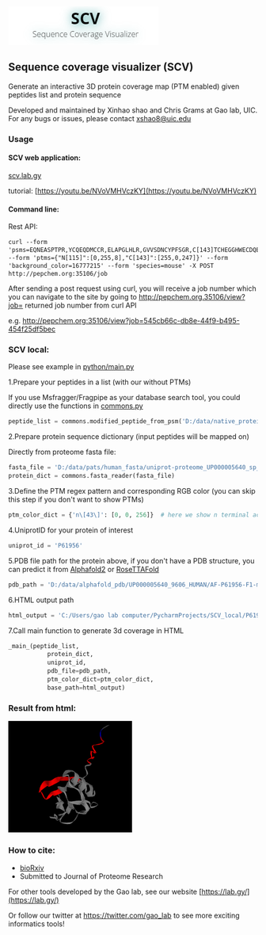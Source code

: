 ![logo](/images/scv_logo.png)

## Sequence coverage visualizer (SCV)
Generate an interactive 3D protein coverage map (PTM enabled) given peptides list and protein sequence

Developed and maintained by Xinhao shao and Chris Grams at Gao lab, UIC. For any bugs or issues, please contact xshao8@uic.edu

### Usage

#### SCV web application:
[scv.lab.gy](http://scv.lab.gy/)

tutorial: [https://youtu.be/NVoVMHVczKY](https://youtu.be/NVoVMHVczKY)

#### Command line:
Rest API:
```shell script
curl --form 'psms=EQNEASPTPR,YCQEQDMCCR,ELAPGLHLR,GVVSDNCYPFSGR,C[143]TCHEGGHWECDQEPCLVDPDMIK,GRADECALPYLGATCYCDLFCN[115]R,GTNECDIETFVLGVWGR,EQNEASPTPR,GNYGWQAGN[115]HSAFWGMTLDEGIR,CPNGQVDSNDIYQVTPAYR,DLSWQVRSLLLDHNR,CNCALRPLCTWLR,RPGSRNRPGYGTGYF,RPDGDAASQPRTPILLLR,QSLRQELYVQDYASIDWPAQR,GTNGSQIWDTSFAIQALLEAGAHHR,ETLNQGLDFCRRKQR,SYFTDLPKAQTAHEGALN[115]GVTFYAK,CDGEANVFSDLHSLRQFTSR,ETFHGLKELAFSYLVWDSK,IKNIYVSDVLNMK' --form 'ptms={"N[115]":[0,255,8],"C[143]":[255,0,247]}' --form 'background_color=16777215' --form 'species=mouse' -X POST http://pepchem.org:35106/job
```
After sending a post request using curl, you will receive a job number which you can navigate to the site by going to http://pepchem.org.35106/view?job= returned job number from curl API

e.g. http://pepchem.org:35106/view?job=545cb66c-db8e-44f9-b495-454f25df5bec


### SCV local:
Please see example in [python/main.py](https://github.com/Gaolaboratory/SCV/tree/master/python/main.py)

1.Prepare your peptides in a list (with our without PTMs)

If you use Msfragger/Fragpipe as your database search tool, you could directly use the functions in [commons.py](http://pepchem.org:35091/blackjack/scv_local/blob/master/commons.py)
```python
peptide_list = commons.modified_peptide_from_psm('D:/data/native_protein_digestion/12072021/control/0240min/psm.tsv')
```

2.Prepare protein sequence dictionary (input peptides will be mapped on)

Directly from proteome fasta file:
```python
fasta_file = 'D:/data/pats/human_fasta/uniprot-proteome_UP000005640_sp_tr.fasta'
protein_dict = commons.fasta_reader(fasta_file)
```

3.Define the PTM regex pattern and corresponding RGB color (you can skip this step if you don't want to show PTMs)
```python
ptm_color_dict = {'n\[43\]': [0, 0, 256]}  # here we show n terminal acetylation in blue
```
4.UniprotID for your protein of interest
```python
uniprot_id = 'P61956'
```

5.PDB file path for the protein above, if you don't have a PDB structure, you can predict it from [Alphafold2](https://github.com/deepmind/alphafold) or [RoseTTAFold](https://robetta.bakerlab.org/)
```python
pdb_path = 'D:/data/alphafold_pdb/UP000005640_9606_HUMAN/AF-P61956-F1-model_v1.pdb'
```

6.HTML output path
```python
html_output = 'C:/Users/gao lab computer/PycharmProjects/SCV_local/P61956_test_ptm.html'
```

7.Call main function to generate 3d coverage in HTML
```python
_main_(peptide_list,
           protein_dict,
           uniprot_id,
           pdb_file=pdb_path,
           ptm_color_dict=ptm_color_dict,
           base_path=html_output)
```
### Result from html:

<img src="/images/example.png" width="250">

### How to cite:
- [bioRxiv](https://www.biorxiv.org/content/10.1101/2022.01.12.476109v1)
- Submitted to Journal of Proteome Research

For other tools developed by the Gao lab, see our website [https://lab.gy/](https://lab.gy/)

Or follow our twitter at https://twitter.com/gao_lab to see more exciting informatics tools!